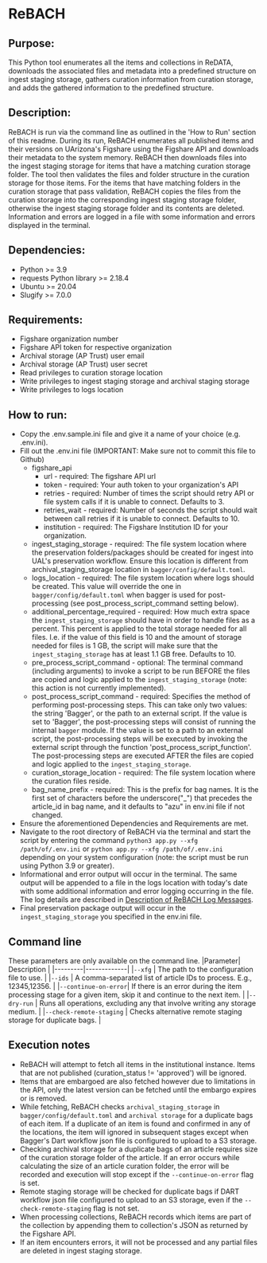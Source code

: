 # ReBACH

## Purpose:
This Python tool enumerates all the items and collections in ReDATA, downloads the associated files and metadata into a predefined structure on ingest staging storage, gathers curation information from curation storage, and adds the gathered information to the predefined structure.

## Description:
ReBACH is run via the command line as outlined in the 'How to Run' section of this readme. During its run, ReBACH enumerates all published items and their versions on UArizona's Figshare using the Figshare API and downloads their metadata to the system memory. ReBACH then downloads files into the ingest staging storage for items that have a matching curation storage folder. The tool then validates the files and folder structure in the curation storage for those items. For the items that have matching folders in the curation storage that pass validation, ReBACH copies the files from the curation storage into the corresponding ingest staging storage folder, otherwise the ingest staging storage folder and its contents are deleted. Information and errors are logged in a file with some information and errors displayed in the terminal.

## Dependencies:
- Python >= 3.9
- requests Python library >= 2.18.4
- Ubuntu >= 20.04
- Slugify >= 7.0.0

## Requirements:
- Figshare organization number
- Figshare API token for respective organization
- Archival storage (AP Trust) user email
- Archival storage (AP Trust) user secret
- Read privileges to curation storage location
- Write privileges to ingest staging storage and archival staging storage
- Write privileges to logs location

## How to run:
- Copy the .env.sample.ini file and give it a name of your choice (e.g. .env.ini).
- Fill out the .env.ini file (IMPORTANT: Make sure not to commit this file to Github)
    - figshare_api
	    - url - required: The figshare API url
	    - token - required: Your auth token to your organization's API
	    - retries - required: Number of times the script should retry API or file system calls if it is unable to connect. Defaults to 3.
	    - retries_wait - required: Number of seconds the script should wait between call retries if it is unable to connect. Defaults to 10.
	    - institution - required: The Figshare Institution ID for your organization.
    - ingest_staging_storage - required: The file system location where the preservation folders/packages should be created for ingest into UAL's preservation workflow. Ensure this location is different from archival_staging_storage location in `bagger/config/default.toml`.
    - logs_location - required: The file system location where logs should be created. This value will override the one in `bagger/config/default.toml` when bagger is used for post-processing (see post_process_script_command setting below).
    - additional_percentage_required - required: How much extra space the `ingest_staging_storage` should have in order to handle files as a percent. This percent is applied to the total storage needed for all files. I.e. if the value of this field is 10 and the amount of storage needed for files is 1 GB, the script will make sure that the `ingest_staging_storage` has at least 1.1 GB free. Defaults to 10.
    - pre_process_script_command - optional: The terminal command (including arguments) to invoke a script to be run BEFORE the files are copied and logic applied to the `ingest_staging_storage` (note: this action is not currently implemented).
    - post_process_script_command - required: Specifies the method of performing post-processing steps. This can take only two values: the string 'Bagger', or the path to an external script. If the value is set to 'Bagger', the post-processing steps will consist of running the internal `bagger` module. If the value is set to a path to an external script, the post-processing steps will be executed by invoking the external script through the function 'post_process_script_function'. The post-processing steps are executed AFTER the files are copied and logic applied to the `ingest_staging_storage`.
    - curation_storage_location - required: The file system location where the curation files reside.
    - bag_name_prefix - required: This is the prefix for bag names. It is the first set of characters before the underscore("_") that precedes the article_id in bag name, and it defaults to "azu" in env.ini file if not changed.
- Ensure the aforementioned Dependencies and Requirements are met.
- Navigate to the root directory of ReBACH via the terminal and start the script by entering the command `python3 app.py --xfg /path/of/.env.ini` or `python app.py --xfg /path/of/.env.ini` depending on your system configuration (note: the script must be run using Python 3.9 or greater).
- Informational and error output will occur in the terminal. The same output will be appended to a file in the logs location with today's date with some additional information and error logging occurring in the file. The log details are described in [Description of ReBACH Log Messages](ReBACH_Logs_Summary_Description.md).  
- Final preservation package output will occur in the `ingest_staging_storage` you specified in the env.ini file.

## Command line
These parameters are only available on the command line.
|Parameter| Description |
|---------|-------------|
|`--xfg`  | The path to the configuration file to use. |
|`--ids`  | A comma-separated list of article IDs to process. E.g., 12345,12356. |
|`--continue-on-error`| If there is an error during the item processing stage for a given item, skip it and continue to the next item. |
|`--dry-run` | Runs all operations, excluding any that involve writing any storage medium. |
|`--check-remote-staging` | Checks alternative remote staging storage for duplicate bags.  |

## Execution notes
- ReBACH will attempt to fetch all items in the institutional instance. Items that are not published (curation_status != 'approved') will be ignored.
- Items that are embargoed are also fetched however due to limitations in the API, only the latest version can be fetched until the embargo expires or is removed.
- While fetching, ReBACH checks `archival_staging_storage` in `bagger/config/default.toml` and `archival storage` for a duplicate bags of each item. If a duplicate of an item is found and confirmed in any of the locations, the item will ignored in subsequent stages except when Bagger's Dart workflow json file is configured to upload to a S3 storage.
- Checking archival storage for a duplicate bags of an article requires size of the curation storage folder of the article. If an error occurs while calculating the size of an article curation folder, the error will be recorded and execution will stop except if the `--continue-on-error` flag is set.
- Remote staging storage will be checked for duplicate bags if DART workflow json file configured to upload to an S3 storage, even if the `--check-remote-staging` flag is not set.
- When processing collections, ReBACH records which items are part of the collection by appending them to collection's JSON as returned by the Figshare API.
- If an item encounters errors, it will not be processed and any partial files are deleted in ingest staging storage.
